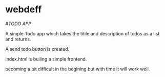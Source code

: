 # webdeff

#*TODO APP*

A simple Todo app which takes the titile and description of todos as a list and returns.

A send todo button is created.

index.html is builing a simple frontend.

becoming a bit difficult in the begining but with time it will work well. 

